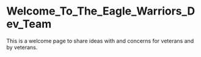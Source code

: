 # Welcome_To_The_Eagle_Warriors_Dev_Team
This is a welcome page to share ideas with and concerns for veterans and by veterans.
